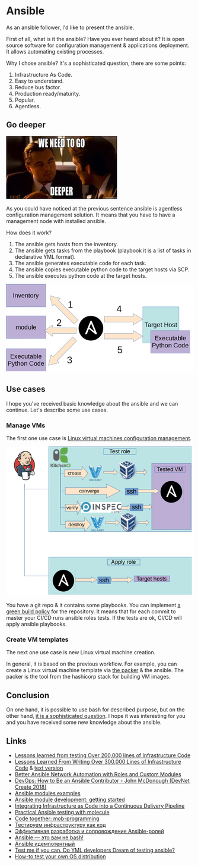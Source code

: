 # Ansible

As an ansible follower, I'd like to present the ansible.

First of all, what is it the ansible? Have you ever heard about it? It is open source software for configuration management & applications deployment. It allows automating existing processes.

Why I chose ansible? It's a sophisticated question, there are some points:

1. Infrastructure As Code.
2. Easy to understand.
3. Reduce bus factor.
4. Production ready/maturity.
5. Popular.
6. Agentless.

## Go deeper

![we need to go deeper](assets/we-need-to-go-deeper.jpeg?raw=true "we need to go deeper")

As you could have noticed at the previous sentence ansible is agentless configuration management solution. It means that you have to have a management node with installed ansible.

How does it work?

1. The ansible gets hosts from the inventory.
2. The ansible gets tasks from the playbook (playbook it is a list of tasks in declarative YML format).
3. The ansible generates executable code for each task.
4. The ansible copies executable python code to the target hosts via SCP.
5. The ansible executes python code at the target hosts.

![ansible schema](assets/ansible_inside.png?raw=true "kitchen-ci schema")

## Use cases

I hope you've received basic knowledge about the ansible and we can continue. Let's describe some use cases.

### Manage VMs

The first one use case is [Linux virtual machines configuration management](test-ansible-roles-via-testkitchen-inside-hyperv-en.md).

![Green build policy schema](assets/Green-build-policy.png?raw=true "Green build policy schema")

You have a git repo & it contains some playbooks. You can implement [a green build policy](test-ansible-roles-via-testkitchen-inside-hyperv-en.md) for the repository. It means that for each commit to master your CI/CD runs ansible roles tests. If the tests are ok, CI/CD will apply ansible playbooks.

### Create VM templates

The next one use case is new Linux virtual machine creation.

In general, it is based on the previous workflow. For example, you can create a Linux virtual machine template via [the packer](https://www.packer.io/) & the ansible. The packer is the tool from the hashicorp stack for building VM images.

## Conclusion

On one hand, it is possible to use bash for described purpose, but on the other hand, [it is a sophisticated question](make-cm-not-bash-en.md). I hope it was interesting for you and you have received some new knowledge about the ansible.

## Links

* [Lessons learned from testing Over 200,000 lines of Infrastructure Code](200k-iac-en.md)
* [Lessons Learned From Writing Over 300,000 Lines of Infrastructure Code](https://www.youtube.com/watch?v=RTEgE2lcyk4) & [text version](https://www.hashicorp.com/resources/lessons-learned-300000-lines-code)
* [Better Ansible Network Automation with Roles and Custom Modules](https://www.youtube.com/watch?v=gWM68qAfg8Y)
* [DevOps: How to Be an Ansible Contributor - John McDonough (DevNet Create 2018)](https://www.youtube.com/watch?v=VAbnJcyIMYA)
* [Ansible modules examples](https://github.com/berlic/devopsdays-ansible)
* [Ansible module development: getting started](https://docs.ansible.com/ansible/latest/dev_guide/developing_modules_general.html)
* [Integrating Infrastructure as Code into a Continuous Delivery Pipeline](https://www.youtube.com/watch?v=wTunI1mZyp8)
* [Practical Ansible testing with molecule](https://www.ansible.com/practical-ansible-testing-with-molecule)
* [Code together: mob-programming](https://www.ansible.com/code-together-mob-programming)
* [Тестируем инфраструктуру как код](http://rootconf.ru/2015/abstracts/1761)
* [Эффективная разработка и сопровождение Ansible-ролей](https://www.youtube.com/watch?v=IzJsBUPXfkE)
* [Ansible — это вам не bash!](https://www.youtube.com/watch?v=LApKSi5tUYo)
* [Ansible идемпотентный](https://www.youtube.com/watch?v=1-lRS05NrLc)
* [Test me if you can. Do YML developers Dream of testing ansible?](how-to-test-custom-os-distr-en.md)
* [How-to test your own OS distribution](how-to-test-custom-os-distr-en.md)
